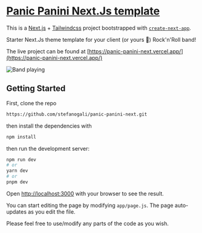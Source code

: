 # [Panic Panini Next.Js template](https://panic-panini-next.vercel.app/)

This is a [Next.js](https://nextjs.org/) + [Tailwindcss](https://tailwindcss.com/) project bootstrapped with [`create-next-app`](https://github.com/vercel/next.js/tree/canary/packages/create-next-app).

Starter Next.Js theme template for your client (or yours 🎸) Rock'n'Roll band!

The live project can be found at [https://panic-panini-next.vercel.app/](https://panic-panini-next.vercel.app/)

![Band playing](/public/panic-panini-template2.png?raw=true "Panic Panini intro template")

## Getting Started

First, clone the repo

```bash
https://github.com/stefanogali/panic-panini-next.git
```

then install the dependencies with

```bash
npm install
```

then run the development server:

```bash
npm run dev
# or
yarn dev
# or
pnpm dev
```

Open [http://localhost:3000](http://localhost:3000) with your browser to see the result.

You can start editing the page by modifying `app/page.js`. The page auto-updates as you edit the file.

Please feel free to use/modify any parts of the code as you wish.
